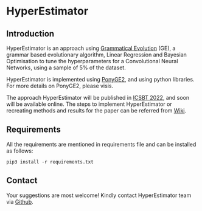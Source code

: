 # HyperEstimator

## Introduction
HyperEstimator is an approach using [Grammatical Evolution](https://en.wikipedia.org/wiki/Grammatical_evolution) (GE), a grammar based evolutionary algorithm, Linear Regression and Bayesian Optimisation to tune the hyperparameters for a Convolutional Neural Networks, using a sample of 5% of the dataset. 

HyperEstimator is implemented using [PonyGE2](https://github.com/PonyGE/PonyGE2), and using python libraries. For more details on PonyGE2, please visis.

The approach HyperEstimator will be published in [ICSBT 2022](https://icsbt.scitevents.org/), and soon will be available online. The steps to implement HyperEstimator or recreating methods and results for the paper can be referred from [Wiki](https://github.com/gauriivaidya/HyperEstimator/wiki).

## Requirements
All the requirements are mentioned in requirements file and can be installed as follows:
```
pip3 install -r requirements.txt
```
## Contact
Your suggestions are most welcome! 
Kindly contact HyperEstimator team via [Github](https://github.com/gauriivaidya/HyperEstimator/issues).

